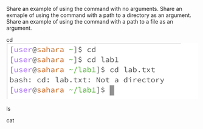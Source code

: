 Share an example of using the command with no arguments.
Share an exmaple of using the command with a path to a directory as an argument.
Share an example of using the command with a path to a file as an argument.

cd
![Image](cdexamples.png)

ls


cat
